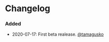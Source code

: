 # Changelog

### Added
- 2020-07-17: First beta realease. [@tamagusko](https://github.com/tamagusko)
<!--
### Added
### Changed
### Fixed
### Removed
-->
